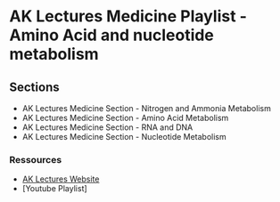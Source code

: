# AK Lectures Medicine Playlist - Amino Acid and nucleotide metabolism

## Sections

- AK Lectures Medicine Section - Nitrogen and Ammonia Metabolism
- AK Lectures Medicine Section - Amino Acid Metabolism
- AK Lectures Medicine Section - RNA and DNA
- AK Lectures Medicine Section - Nucleotide Metabolism

### Ressources

- [AK Lectures Website](https://aklectures.com/subject/medical/fundamentals/amino-acid-and-nucleotide-metabolism)
- [Youtube Playlist]
